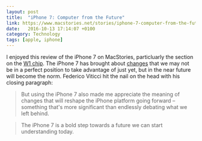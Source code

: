 ```yaml
---
layout: post
title:  "iPhone 7: Computer from the Future"
link: https://www.macstories.net/stories/iphone-7-computer-from-the-future/
date:   2016-10-13 17:14:07 +0100
category: Technology
tags: [apple, iphone]
---
```


I enjoyed this review of the iPhone 7 on MacStories, particluarly the section on the [W1 chip][w1]. The iPhone 7 has brought about [changes][adiosjack] that we may not be in a perfect position to take advantage of just yet, but in the near future will become the norm. Federico Viticci hit the nail on the head with his closing paragraph:

>But using the iPhone 7 also made me appreciate the meaning of changes that will reshape the iPhone platform going forward – something that's more significant than endlessly debating what we left behind.

>The iPhone 7 is a bold step towards a future we can start understanding today.

[w1]:https://9to5mac.com/2016/09/12/apple-w1-chip-how-it-works/
[adiosjack]:http://www.colm.io/2016/08/26/adios-headphone-jack